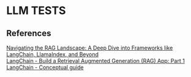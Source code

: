 # LLM TESTS

## References
[Navigating the RAG Landscape: A Deep Dive into Frameworks like LangChain, LlamaIndex, and Beyond](https://medium.com/@ajayverma23/navigating-the-rag-landscape-a-deep-dive-into-frameworks-like-langchain-llamaindex-and-beyond-4aed96ff93dd)  
[LangChain - Build a Retrieval Augmented Generation (RAG) App: Part 1](https://python.langchain.com/docs/tutorials/rag/)  
[LangChain - Conceptual guide](https://python.langchain.com/docs/concepts/)  
